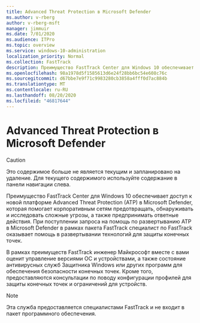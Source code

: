```yaml
---
title: Advanced Threat Protection в Microsoft Defender
ms.author: v-rberg
author: v-rberg-msft
manager: jimmuir
ms.date: 7/01/2020
ms.audience: ITPro
ms.topic: overview
ms.service: windows-10-administration
localization_priority: Normal
ms.collection: FastTrack
description: Преимущество FastTrack Center для Windows 10 обеспечивает доступ к новой службе Advanced Threat Protection (ATP) в Microsoft Defender, которая помогает корпоративным сетям предотвращать, обнаруживать и исследовать сложные угрозы, а также предпринимать ответные действия.
ms.openlocfilehash: 98a1978d5f1585613d6e24f28bb6bc54e608c76c
ms.sourcegitcommit: d67bbe7e9f71c9983280cb3858a4fff0d7ac884b
ms.translationtype: MT
ms.contentlocale: ru-RU
ms.lasthandoff: 08/20/2020
ms.locfileid: "46817644"
---
```

# <a name="microsoft-defender-advanced-threat-protection"></a>Advanced Threat Protection в Microsoft Defender

> [!CAUTION]
> Это содержимое больше не является текущим и запланировано на удаление. Для текущего содержимого используйте содержание в панели навигации слева.

Преимущество FastTrack Center для Windows 10 обеспечивает доступ к новой платформе Advanced Threat Protection (ATP) в Microsoft Defender, которая помогает корпоративным сетям предотвращать, обнаруживать и исследовать сложные угрозы, а также предпринимать ответные действия. При поступлении запроса на помощь по развертыванию ATP в Microsoft Defender в рамках пакета FastTrack специалист по FastTrack оказывает помощь в развертывании технологий для защиты конечных точек.

В рамках преимуществ FastTrack инженер Майкрософт вместе с вами оценит управление версиями ОС и устройствами, а также состояние антивирусных служб Защитника Windows или других программ для обеспечения безопасности конечных точек. Кроме того, предоставляются консультации по поводу конфигурации профилей для защиты конечных точек и ограничений для устройств.  

> [!NOTE]
> Эта служба предоставляется специалистами FastTrack и не входит в пакет программного обеспечения. 

